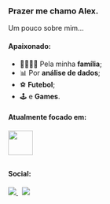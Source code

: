 ### Prazer me chamo Alex.
Um pouco sobre mim...  

#### Apaixonado:

- 👨‍👩‍👧‍👦 Pela minha **família**;
- 📊 Por **análise de dados**;
- ⚽ **Futebol**;
- 🕹 e **Games**.

 #### Atualmente focado em:
 <div style = "display:inline">
  <img src="https://cdn.jsdelivr.net/gh/devicons/devicon/icons/python/python-original-wordmark.svg" width=50 />
  
 </div>   

##

#### Social:
 

<a href="https://www.linkedin.com/in/alex-teixeira-soares-dos-santos-203137a8/">
  <img src="https://img.shields.io/badge/linkedin-%230077B5.svg?style=for-the-badge&logo=linkedin&logoColor=white">
</a>&nbsp         
<a href="https://www.instagram.com/kyto_eng/">
  <img src="https://img.shields.io/badge/Instagram-%23E4405F.svg?style=for-the-badge&logo=Instagram&logoColor=white">
</a>  
